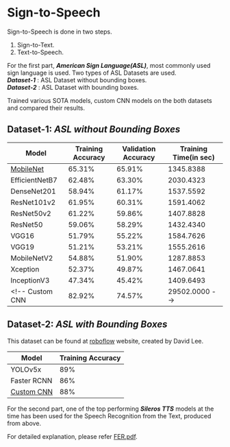 # Sign-to-Speech
  
Sign-to-Speech is done in two steps.  
1. Sign-to-Text.  
2. Text-to-Speech.  
  
For the first part, ***American Sign Language(ASL)***, most commonly used sign language is used. Two types of ASL Datasets are used.  
***Dataset-1*** : ASL Dataset without bounding boxes.  
***Dataset-2*** : ASL Dataset with bounding boxes.  
  
Trained various SOTA models, custom CNN models on the both datasets and compared their results.  
  
## Dataset-1: *ASL without Bounding Boxes*  
  
| Model | Training Accuracy | Validation Accuracy | Training Time(in sec)|
|---|---|---|---|
[MobileNet](https://github.com/DasariJayanth/Sign-to-Speech/blob/1674ebdb8c9488897ca33a885ea309bfb21b54d8/models/Dataset-1/mobilenet.h5) | 65.31% | 65.91% | 1345.8388
EfficientNetB7 | 62.48% | 63.30% | 2030.4323
DenseNet201 | 58.94% | 61.17% | 1537.5592
ResNet101v2 | 61.95% | 60.31% | 1591.4062
ResNet50v2 | 61.22% | 59.86% | 1407.8828
ResNet50 | 59.06% | 58.29% | 1432.4340
VGG16 | 51.79% | 55.22% | 1584.7626
VGG19 | 51.21% | 53.21% | 1555.2616  
MobileNetV2 | 54.88% | 51.90% | 1287.8853
Xception | 52.37% | 49.87% | 1467.0641
InceptionV3 | 47.34% | 45.42% | 1409.6493
<!-- Custom CNN | 82.92% | 74.57% |29502.0000 -->

## Dataset-2: *ASL with Bounding Boxes*  
  
This dataset can be found at [roboflow](https://universe.roboflow.com/david-lee-d0rhs/american-sign-language-letters) website, created by David Lee.  
  
| Model | Training Accuracy |
|---|---|
YOLOv5x | 89%
Faster RCNN | 86%
[Custom CNN](https://github.com/DasariJayanth/Sign-to-Speech/blob/1674ebdb8c9488897ca33a885ea309bfb21b54d8/models/Dataset-2/Custom_CNN_ASL_aug_roboflow.h5) | 88%

  
For the second part, one of the top performing ***Sileros TTS*** models at the time has been used for the Speech Recognition from the Text, produced from above.  


For detailed explanation, please refer [FER.pdf](https://github.com/DasariJayanth/Sign-to-Speech/blob/723f5b9b311223c913bf37bda5fc77eb99887d75/FER.pdf).
